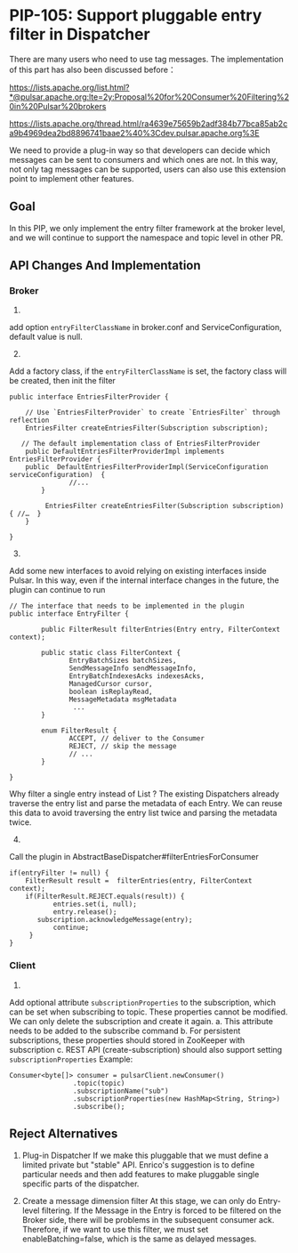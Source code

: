 # PIP-105: Support pluggable entry filter in Dispatcher

There are many users who need to use tag messages. The implementation of
this part has also been discussed before：

https://lists.apache.org/list.html?*@pulsar.apache.org:lte=2y:Proposal%20for%20Consumer%20Filtering%20in%20Pulsar%20brokers

https://lists.apache.org/thread.html/ra4639e75659b2adf384b77bca85ab2ca9b4969dea2bd8896741baae2%40%3Cdev.pulsar.apache.org%3E

We need to provide a plug-in way so that developers can decide which messages can be sent to consumers and which ones are not.
In this way, not only tag messages can be supported, users can also use this extension point to implement other features.

## Goal

In this PIP, we only implement the entry filter framework at the broker level, and we will continue to support the namespace and topic level in other PR.

## API Changes And Implementation


### Broker
1)
add option `entryFilterClassName` in broker.conf and ServiceConfiguration, default value is null.

2)
Add a factory class, if the `entryFilterClassName` is set, the factory class will be created, then init the filter
```
public interface EntriesFilterProvider {

    // Use `EntriesFilterProvider` to create `EntriesFilter` through reflection
    EntriesFilter createEntriesFilter(Subscription subscription);

   // The default implementation class of EntriesFilterProvider
    public DefaultEntriesFilterProviderImpl implements EntriesFilterProvider {
	public  DefaultEntriesFilterProviderImpl(ServiceConfiguration  serviceConfiguration)  {
               //...
        }

         EntriesFilter createEntriesFilter(Subscription subscription) { //…  }
    }

}
```
3)
Add some new interfaces to avoid relying on existing interfaces inside Pulsar. In this way, even if the internal interface changes in the future, the plugin can continue to run
```
// The interface that needs to be implemented in the plugin
public interface EntryFilter {

        public FilterResult filterEntries(Entry entry, FilterContext context);

        public static class FilterContext {
               EntryBatchSizes batchSizes,
               SendMessageInfo sendMessageInfo,
               EntryBatchIndexesAcks indexesAcks,
               ManagedCursor cursor,
               boolean isReplayRead,
               MessageMetadata msgMetadata
                ...
        }

        enum FilterResult {
               ACCEPT, // deliver to the Consumer
               REJECT, // skip the message
               // ...
        }

}
```
Why filter a single entry instead of List<Entry> ?
The existing Dispatchers already traverse the entry list and parse the metadata of each Entry. We can reuse this data to avoid traversing the entry list twice and parsing the metadata twice.

4)
Call the plugin in AbstractBaseDispatcher#filterEntriesForConsumer
```
if(entryFilter != null) {
    FilterResult result =  filterEntries(entry, FilterContext context);
    if(FilterResult.REJECT.equals(result)) {
           entries.set(i, null);
           entry.release();
	   subscription.acknowledgeMessage(entry);
           continue;
     }
}
```

### Client
1)
Add optional  attribute `subscriptionProperties` to the subscription, which can be set when subscribing to topic. These properties cannot be modified. We can only delete the subscription and create it again.
     a. This attribute needs to be added to the subscribe command
     b. For persistent subscriptions, these properties should stored in ZooKeeper with subscription
     c. REST API (create-subscription) should  also support setting  `subscriptionProperties`
Example:
```
Consumer<byte[]> consumer = pulsarClient.newConsumer()
                .topic(topic)
                .subscriptionName("sub")
                .subscriptionProperties(new HashMap<String, String>)
                .subscribe();
```


## Reject Alternatives

1) Plug-in Dispatcher
If we make this pluggable that we must define a limited private but
"stable" API. Enrico's suggestion is to define particular needs and then add features to make
pluggable single specific parts of the dispatcher.

2) Create a message dimension filter
At this stage, we can only do Entry-level filtering. If the Message in the Entry is forced to be filtered on the Broker side, there will be problems in the subsequent consumer ack.
Therefore, if we want to use this filter, we must set enableBatching=false, which is the same as delayed messages.
